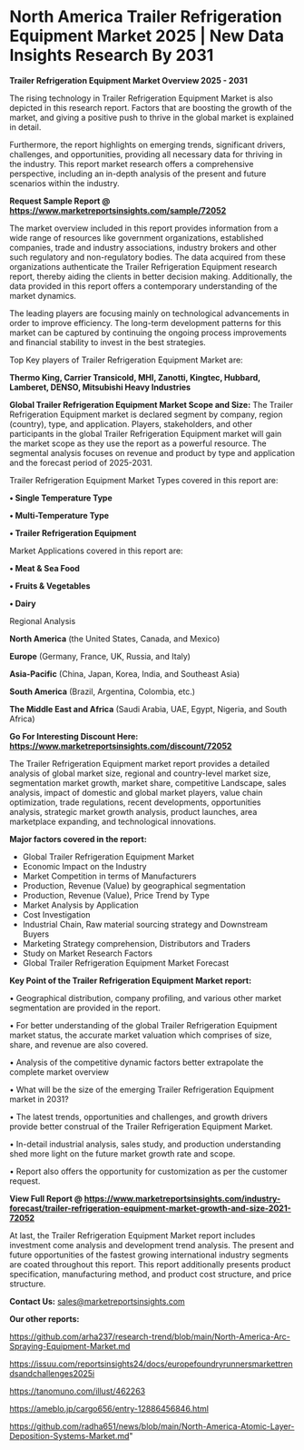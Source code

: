 # North America Trailer Refrigeration Equipment Market 2025 | New Data Insights Research By 2031

<Strong> Trailer Refrigeration Equipment Market Overview 2025 - 2031</strong>

The rising technology in Trailer Refrigeration Equipment Market is also depicted in this research report. Factors that are boosting the growth of the market, and giving a positive push to thrive in the global market is explained in detail.

Furthermore, the report highlights on emerging trends, significant drivers, challenges, and opportunities, providing all necessary data for thriving in the industry. This report market research offers a comprehensive perspective, including an in-depth analysis of the present and future scenarios within the industry.

<strong>Request Sample Report @ <a href=https://www.marketreportsinsights.com/sample/72052>https://www.marketreportsinsights.com/sample/72052</a></strong>

The market overview included in this report provides information from a wide range of resources like government organizations, established companies, trade and industry associations, industry brokers and other such regulatory and non-regulatory bodies. The data acquired from these organizations authenticate the Trailer Refrigeration Equipment research report, thereby aiding the clients in better decision making. Additionally, the data provided in this report offers a contemporary understanding of the market dynamics.

The leading players are focusing mainly on technological advancements in order to improve efficiency. The long-term development patterns for this market can be captured by continuing the ongoing process improvements and financial stability to invest in the best strategies.

Top Key players of Trailer Refrigeration Equipment Market are:

<strong>Thermo King, Carrier Transicold, MHI, Zanotti, Kingtec, Hubbard, Lamberet, DENSO, Mitsubishi Heavy Industries</strong>

<strong><b>Global Trailer Refrigeration Equipment Market Scope and Size:</b></strong>
The Trailer Refrigeration Equipment market is declared segment by company, region (country), type, and application. Players, stakeholders, and other participants in the global Trailer Refrigeration Equipment market will gain the market scope as they use the report as a powerful resource. The segmental analysis focuses on revenue and product by type and application and the forecast period of 2025-2031.

Trailer Refrigeration Equipment Market Types covered in this report are:

<strong>• Single Temperature Type

• Multi-Temperature Type

• Trailer Refrigeration Equipment</strong>

Market Applications covered in this report are:

<strong>• Meat & Sea Food

• Fruits & Vegetables

• Dairy</strong> 

Regional Analysis

<strong>North America</strong> (the United States, Canada, and Mexico)

<strong>Europe</strong> (Germany, France, UK, Russia, and Italy)

<strong>Asia-Pacific</strong> (China, Japan, Korea, India, and Southeast Asia)

<strong>South America</strong> (Brazil, Argentina, Colombia, etc.)

<strong>The Middle East and Africa</strong> (Saudi Arabia, UAE, Egypt, Nigeria, and South Africa)

<strong>Go For Interesting Discount Here: <a href=https://www.marketreportsinsights.com/discount/72052>https://www.marketreportsinsights.com/discount/72052</a></strong>

The Trailer Refrigeration Equipment market report provides a detailed analysis of global market size, regional and country-level market size, segmentation market growth, market share, competitive Landscape, sales analysis, impact of domestic and global market players, value chain optimization, trade regulations, recent developments, opportunities analysis, strategic market growth analysis, product launches, area marketplace expanding, and technological innovations.

<strong><b>Major factors covered in the report:</b></strong>
<ul>
  <li>Global Trailer Refrigeration Equipment Market </li>
  <li>Economic Impact on the Industry</li>
  <li>Market Competition in terms of Manufacturers</li>
  <li>Production, Revenue (Value) by geographical segmentation</li>
  <li>Production, Revenue (Value), Price Trend by Type</li>
  <li>Market Analysis by Application</li>
  <li>Cost Investigation</li>
  <li>Industrial Chain, Raw material sourcing strategy and Downstream Buyers</li>
  <li>Marketing Strategy comprehension, Distributors and Traders</li>
  <li>Study on Market Research Factors</li>
  <li>Global Trailer Refrigeration Equipment Market Forecast</li>
</ul>

<strong><b>Key Point of the Trailer Refrigeration Equipment Market report:</b></strong>

• Geographical distribution, company profiling, and various other market segmentation are provided in the report.

• For better understanding of the global Trailer Refrigeration Equipment market status, the accurate market valuation which comprises of size, share, and revenue are also covered.

• Analysis of the competitive dynamic factors better extrapolate the complete market overview

• What will be the size of the emerging Trailer Refrigeration Equipment market in 2031?

• The latest trends, opportunities and challenges, and growth drivers provide better construal of the Trailer Refrigeration Equipment Market.

• In-detail industrial analysis, sales study, and production understanding shed more light on the future market growth rate and scope.

• Report also offers the opportunity for customization as per the customer request.

<strong><b>View Full Report @ <a href=https://www.marketreportsinsights.com/industry-forecast/trailer-refrigeration-equipment-market-growth-and-size-2021-72052>https://www.marketreportsinsights.com/industry-forecast/trailer-refrigeration-equipment-market-growth-and-size-2021-72052</a></b></strong>


At last, the Trailer Refrigeration Equipment Market report includes investment come analysis and development trend analysis. The present and future opportunities of the fastest growing international industry segments are coated throughout this report. This report additionally presents product specification, manufacturing method, and product cost structure, and price structure.

<strong>Contact Us:</strong>
sales@marketreportsinsights.com

<strong>Our other reports:</strong>

<a href=https://github.com/arha237/research-trend/blob/main/North-America-Arc-Spraying-Equipment-Market.md>https://github.com/arha237/research-trend/blob/main/North-America-Arc-Spraying-Equipment-Market.md</a>

<a href=https://issuu.com/reportsinsights24/docs/europefoundryrunnersmarkettrendsandchallenges2025i>https://issuu.com/reportsinsights24/docs/europefoundryrunnersmarkettrendsandchallenges2025i</a>

<a href=https://tanomuno.com/illust/462263>https://tanomuno.com/illust/462263</a>

<a href=https://ameblo.jp/cargo656/entry-12886456846.html>https://ameblo.jp/cargo656/entry-12886456846.html</a>

<a href=https://github.com/radha651/news/blob/main/North-America-Atomic-Layer-Deposition-Systems-Market.md>https://github.com/radha651/news/blob/main/North-America-Atomic-Layer-Deposition-Systems-Market.md</a>"
